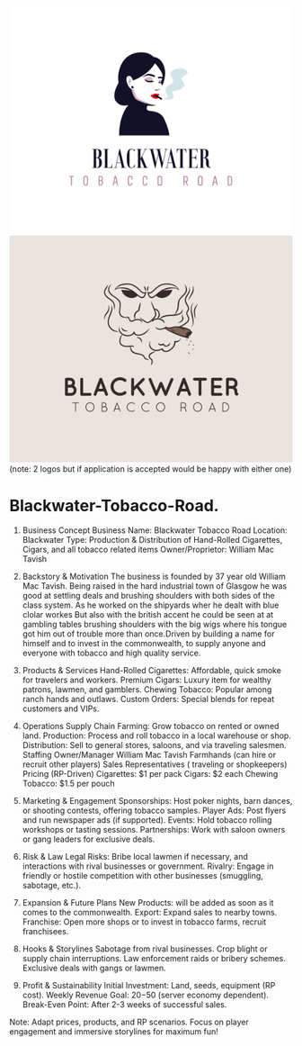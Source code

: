 ![image alt](https://github.com/MF-DOOM-MADVILLAIN/Blackwater-tobacco-co./blob/main/Images/blackwater%20logo%202.png?raw=true) 
![image alt](https://github.com/MF-DOOM-MADVILLAIN/Blackwater-tobacco-co./blob/main/Images/bw%20logo.png?raw=true)
(note: 2 logos but if application is accepted would be happy with either one)
# Blackwater-Tobacco-Road.
1. Business Concept
Business Name: Blackwater Tobacco Road
Location: Blackwater 
Type: Production & Distribution of Hand-Rolled Cigarettes, Cigars, and all tobacco related items
Owner/Proprietor: William Mac Tavish

2. Backstory & Motivation
The business is founded by 37 year old William Mac Tavish. Being raised in the hard industrial town of Glasgow he was good at settling deals and brushing shoulders with both sides of the class system. As he worked on the shipyards wher he dealt with blue clolar workes But also with the british accent he could be seen at at gambling tables brushing shoulders with the big wigs where his tongue got him out of trouble more than once.Driven by building a name for himself and to invest in the commonwealth, to supply anyone and everyone with tobacco and high quality service.

3. Products & Services
Hand-Rolled Cigarettes: Affordable, quick smoke for travelers and workers.
Premium Cigars: Luxury item for wealthy patrons, lawmen, and gamblers.
Chewing Tobacco: Popular among ranch hands and outlaws.
Custom Orders: Special blends for repeat customers and VIPs.

4. Operations
Supply Chain
Farming: Grow tobacco on rented or owned land.
Production: Process and roll tobacco in a local warehouse or shop.
Distribution: Sell to general stores, saloons, and via traveling salesmen.
Staffing
Owner/Manager William Mac Tavish
Farmhands (can hire or recruit other players)
Sales Representatives ( traveling or shopkeepers)
Pricing (RP-Driven)
Cigarettes: $1 per pack
Cigars: $2 each
Chewing Tobacco: $1.5 per pouch

5. Marketing & Engagement
Sponsorships: Host poker nights, barn dances, or shooting contests, offering tobacco samples.
Player Ads: Post flyers and run newspaper ads (if supported).
Events: Hold tobacco rolling workshops or tasting sessions.
Partnerships: Work with saloon owners or gang leaders for exclusive deals.

6. Risk & Law
Legal Risks: Bribe local lawmen if necessary, and interactions with rival businesses or government.
Rivalry: Engage in friendly or hostile competition with other businesses (smuggling, sabotage, etc.).

7. Expansion & Future Plans
New Products: will be added as soon as it comes to the commonwealth.
Export: Expand sales to nearby towns.
Franchise: Open more shops or to invest in tobacco farms, recruit franchisees.

8. Hooks & Storylines
Sabotage from rival businesses.
Crop blight or supply chain interruptions.
Law enforcement raids or bribery schemes.
Exclusive deals with gangs or lawmen.

9. Profit & Sustainability
Initial Investment: Land, seeds, equipment (RP cost).
Weekly Revenue Goal: $20-$50 (server economy dependent).
Break-Even Point: After 2-3 weeks of successful sales.

Note: Adapt prices, products, and RP scenarios. Focus on player engagement and immersive storylines for maximum fun!
